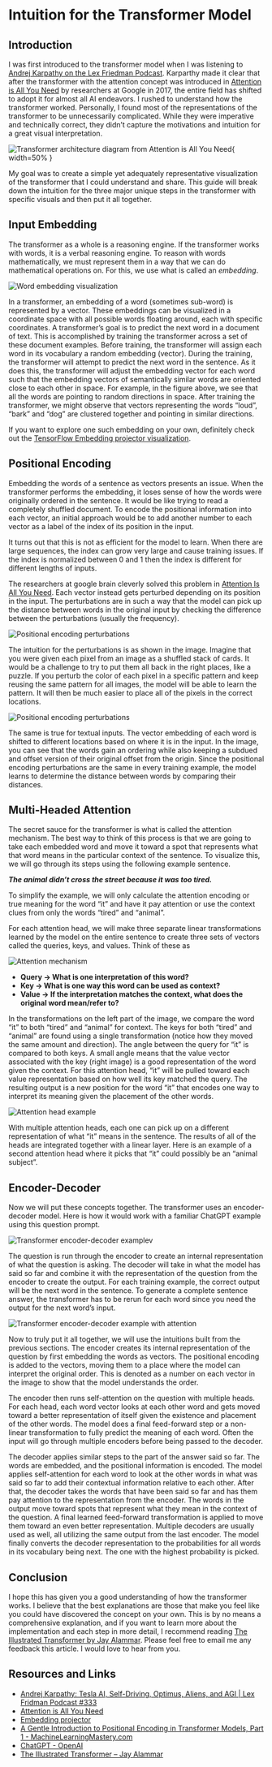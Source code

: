 # Intuition for the Transformer Model

## Introduction

I was first introduced to the transformer model when I was listening to [Andrej Karpathy on the Lex Friedman Podcast](https://www.youtube.com/watch?v=cdiD-9MMpb0). Karparthy made it clear that after the transformer with the attention concept was introduced in [Attention is All You Need](https://arxiv.org/abs/1706.03762) by researchers at Google in 2017, the entire field has shifted to adopt it for almost all AI endeavors. I rushed to understand how the transformer worked. Personally, I found most of the representations of the transformer to be unnecessarily complicated. While they were imperative and technically correct, they didn’t capture the motivations and intuition for a great visual interpretation.

![*Transformer architecture diagram from Attention is All You Need*](./transformer-architecture.png){ width=50% }

My goal was to create a simple yet adequately representative visualization of the transformer that I could understand and share. This guide will break down the intuition for the three major unique steps in the transformer with specific visuals and then put it all together.

## Input Embedding

The transformer as a whole is a reasoning engine. If the transformer works with words, it is a verbal reasoning engine. To reason with words mathematically, we must represent them in a way that we can do mathematical operations on. For this, we use what is called an _embedding_.

![*Word embedding visualization*](./word-embeddings.png)

In a transformer, an embedding of a word (sometimes sub-word) is represented by a vector. These embeddings can be visualized in a coordinate space with all possible words floating around, each with specific coordinates. A transformer’s goal is to predict the next word in a document of text. This is accomplished by training the transformer across a set of these document examples. Before training, the transformer will assign each word in its vocabulary a random embedding (vector). During the training, the transformer will attempt to predict the next word in the sentence. As it does this, the transformer will adjust the embedding vector for each word such that the embedding vectors of semantically similar words are oriented close to each other in space. For example, in the figure above, we see that all the words are pointing to random directions in space. After training the transformer, we might observe that vectors representing the words “loud”, “bark” and “dog” are clustered together and pointing in similar directions.

If you want to explore one such embedding on your own, definitely check out the [TensorFlow Embedding projector visualization](https://projector.tensorflow.org/).

## Positional Encoding

Embedding the words of a sentence as vectors presents an issue. When the transformer performs the embedding, it loses sense of how the words were originally ordered in the sentence. It would be like trying to read a completely shuffled document. To encode the positional information into each vector, an initial approach would be to add another number to each vector as a label of the index of its position in the input.

It turns out that this is not as efficient for the model to learn. When there are large sequences, the index can grow very large and cause training issues. If the index is normalized between 0 and 1 then the index is different for different lengths of inputs.

The researchers at google brain cleverly solved this problem in [Attention Is All You Need](https://arxiv.org/abs/1706.03762). Each vector instead gets perturbed depending on its position in the input. The perturbations are in such a way that the model can pick up the distance between words in the original input by checking the difference between the perturbations (usually the frequency).

![*Positional encoding perturbations*](./pixles-as-cards.png)

The intuition for the perturbations is as shown in the image. Imagine that you were given each pixel from an image as a shuffled stack of cards. It would be a challenge to try to put them all back in the right places, like a puzzle. If you perturb the color of each pixel in a specific pattern and keep reusing the same pattern for all images, the model will be able to learn the pattern. It will then be much easier to place all of the pixels in the correct locations.

![*Positional encoding perturbations*](./positional-movement.png)

The same is true for textual inputs. The vector embedding of each word is shifted to different locations based on where it is in the input. In the image, you can see that the words gain an ordering while also keeping a subdued and offset version of their original offset from the origin. Since the positional encoding perturbations are the same in every training example, the model learns to determine the distance between words by comparing their distances.

## Multi-Headed Attention

The secret sauce for the transformer is what is called the attention mechanism. The best way to think of this process is that we are going to take each embedded word and move it toward a spot that represents what that word means in the particular context of the sentence. To visualize this, we will go through its steps using the following example sentence.

_**The animal didn’t cross the street because it was too tired.**_

To simplify the example, we will only calculate the attention encoding or true meaning for the word “it” and have it pay attention or use the context clues from only the words “tired” and “animal”.

For each attention head, we will make three separate linear transformations learned by the model on the entire sentence to create three sets of vectors called the queries, keys, and values. Think of these as

![*Attention mechanism*](./attention-mechanism.png)

- **Query → What is one interpretation of this word?**
- **Key → What is one way this word can be used as context?**
- **Value → If the interpretation matches the context, what does the original word mean/refer to?**

In the transformations on the left part of the image, we compare the word “it” to both “tired” and “animal” for context. The keys for both “tired” and “animal” are found using a single transformation (notice how they moved the same amount and direction). The angle between the query for “it” is compared to both keys. A small angle means that the value vector associated with the key (right image) is a good representation of the word given the context. For this attention head, “it” will be pulled toward each value representation based on how well its key matched the query. The resulting output is a new position for the word “it” that encodes one way to interpret its meaning given the placement of the other words.

![*Attention head example*](./attention-head-example.png)

With multiple attention heads, each one can pick up on a different representation of what “it” means in the sentence. The results of all of the heads are integrated together with a linear layer. Here is an example of a second attention head where it picks that “it” could possibly be an “animal subject”.

## Encoder-Decoder

Now we will put these concepts together. The transformer uses an encoder-decoder model. Here is how it would work with a familiar ChatGPT example using this question prompt.

![*Transformer encoder-decoder example*v](./transformer-encoder-decoder-example.png)

The question is run through the encoder to create an internal representation of what the question is asking. The decoder will take in what the model has said so far and combine it with the representation of the question from the encoder to create the output. For each training example, the correct output will be the next word in the sentence. To generate a complete sentence answer, the transformer has to be rerun for each word since you need the output for the next word’s input.

![*Transformer encoder-decoder example with attention*](./transformer-encoder-decoder-example-with-attention.png)

Now to truly put it all together, we will use the intuitions built from the previous sections. The encoder creates its internal representation of the question by first embedding the words as vectors. The positional encoding is added to the vectors, moving them to a place where the model can interpret the original order. This is denoted as a number on each vector in the image to show that the model understands the order.

The encoder then runs self-attention on the question with multiple heads. For each head, each word vector looks at each other word and gets moved toward a better representation of itself given the existence and placement of the other words. The model does a final feed-forward step or a non-linear transformation to fully predict the meaning of each word. Often the input will go through multiple encoders before being passed to the decoder.

The decoder applies similar steps to the part of the answer said so far. The words are embedded, and the positional information is encoded. The model applies self-attention for each word to look at the other words in what was said so far to add their contextual information relative to each other. After that, the decoder takes the words that have been said so far and has them pay attention to the representation from the encoder. The words in the output move toward spots that represent what they mean in the context of the question. A final learned feed-forward transformation is applied to move them toward an even better representation. Multiple decoders are usually used as well, all utilizing the same output from the last encoder. The model finally converts the decoder representation to the probabilities for all words in its vocabulary being next. The one with the highest probability is picked.

## Conclusion

I hope this has given you a good understanding of how the transformer works. I believe that the best explanations are those that make you feel like you could have discovered the concept on your own. This is by no means a comprehensive explanation, and if you want to learn more about the implementation and each step in more detail, I recommend reading [The Illustrated Transformer by Jay Alammar](http://jalammar.github.io/illustrated-transformer/). Please feel free to email me any feedback this article. I would love to hear from you.

## Resources and Links

- [Andrej Karpathy: Tesla AI, Self-Driving, Optimus, Aliens, and AGI | Lex Fridman Podcast #333](https://www.youtube.com/watch?v=cdiD-9MMpb0)
- [Attention is All You Need](https://arxiv.org/abs/1706.03762)
- [Embedding projector](https://projector.tensorflow.org/)
- [A Gentle Introduction to Positional Encoding in Transformer Models, Part 1 - MachineLearningMastery.com](https://machinelearningmastery.com/a-gentle-introduction-to-positional-encoding-in-transformer-models-part-1/)
- [ChatGPT - OpenAI](https://openai.com/blog/chatgpt)
- [The Illustrated Transformer – Jay Alammar](http://jalammar.github.io/illustrated-transformer/)
